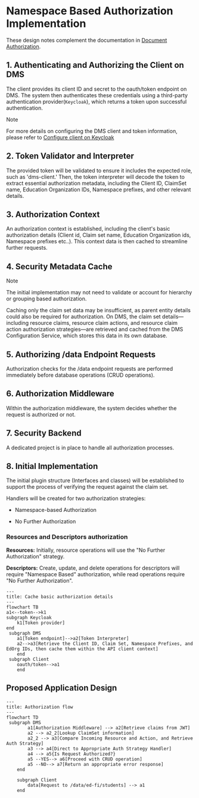 # Namespace Based Authorization Implementation

These design notes complement the documentation in [Document Authorization](./DOCUMENT-AUTHORIZATION.md).

## 1. Authenticating and Authorizing the Client on DMS

The client provides its client ID and secret to the oauth/token endpoint on DMS.
The system then authenticates these credentials using a third-party
authentication provider(`Keycloak`), which returns a token upon successful
authentication.
> [!NOTE]
> For more details on configuring the DMS client and token information, please refer to [Configure client on Keycloak](https://github.com/Ed-Fi-Alliance-OSS/Data-Management-Service/blob/main/eng/docker-compose/KEYCLOAK-SETUP.md)

## 2. Token Validator and Interpreter

The provided token will be validated to ensure it includes the expected role,
such as 'dms-client.' Then, the token interpreter will decode the token to
extract essential authorization metadata, including the Client ID, ClaimSet
name, Education Organization IDs, Namespace prefixes, and other relevant
details.

## 3. Authorization Context

An authorization context is established, including the client's basic
authorization details (Client id, Claim set name, Education Organization ids,
Namespace prefixes etc..). This context data is then cached to streamline
further requests.

## 4. Security Metadata Cache

> [!NOTE]
> The initial implementation may not need to validate or account for hierarchy
> or grouping based authorization.

Caching only the claim set data may be insufficient, as parent entity details
could also be required for authorization. On DMS, the claim set
details—including resource claims, resource claim actions, and resource claim
action authorization strategies—are retrieved and cached from the DMS
Configuration Service, which stores this data in its own database.

## 5. Authorizing /data Endpoint Requests

Authorization checks for the /data endpoint requests are performed immediately
before database operations (CRUD operations).

## 6. Authorization Middleware

Within the authorization middleware, the system decides whether the request is
authorized or not.

## 7. Security Backend

A dedicated project is in place to handle all authorization processes.

## 8. Initial Implementation

The initial plugin structure (Interfaces and classes) will be established to
support the process of verifying the request against the claim set.

Handlers will be created for two authorization strategies:

* Namespace-based Authorization

* No Further Authorization

### Resources and Descriptors authorization

**Resources:** Initially, resource operations will use the "No Further
Authorization" strategy.

**Descriptors:** Create, update, and delete operations for descriptors will
require "Namespace Based" authorization, while read operations require "No
Further Authorization".

```mermaid
---
title: Cache basic authorization details
---
flowchart TB
a1<--token-->k1
subgraph Keycloak
    k1[Token provider]
end
 subgraph DMS
    a1[Token endpoint]-->a2[Token Interpreter]
    a2-->a3[Retrieve the Client ID, Claim Set, Namespace Prefixes, and EdOrg IDs, then cache them within the API client context]
    end
 subgraph Client
    oauth/token-->a1
    end
```

## Proposed Application Design

```mermaid
---
title: Authorization flow
---
flowchart TD
 subgraph DMS
        a1[Authorization Middleware] --> a2[Retrieve claims from JWT]
        a2 --> a2_2[Lookup ClaimSet information]
        a2_2 --> a3[Compare Incoming Resource and Action, and Retrieve Auth Strategy]
        a3 --> a4[Direct to Appropriate Auth Strategy Handler]
        a4 --> a5{Is Request Authorized?}
        a5 --YES--> a6[Proceed with CRUD operation]
        a5 --NO--> a7[Return an appropriate error response]
    end

    subgraph Client
        data[Request to /data/ed-fi/students] --> a1
    end
```

